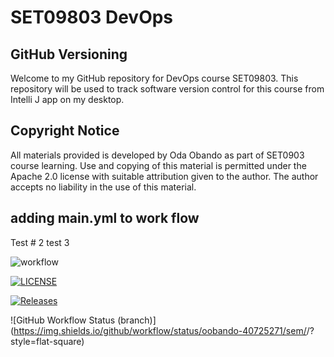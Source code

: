 # SET09803 DevOps
## GitHub Versioning
Welcome to my GitHub repository for DevOps
course SET09803. This repository will be used to
track software version control for this course
from Intelli J app on my desktop.



## Copyright Notice
All materials provided is developed by Oda Obando as part 
of SET0903 course learning. Use and copying of this material
is permitted under the Apache 2.0 license
with suitable attribution given to the 
author.
The author accepts no liability in the use
of this material.

## adding main.yml to work flow 
Test # 2
test 3

![workflow](https://github.com/oobando-40725271/sem/actions/workflows/main.yml/badge.svg)

[![LICENSE](https://img.shields.io/github/license/oobando-40725271/devops.svg?style=flat-square)](https://github.com/oobando-40725271/devops/blob/master/LICENSE)

[![Releases](https://img.shields.io/github/release/oobando-40725271/devops/all.svg?style=flat-square)](https://github.com/oobando-40725271/devops/releases)

![GitHub Workflow Status (branch)](https://img.shields.io/github/workflow/status/oobando-40725271/sem/<action name taken from main.yml>/<branch>?style=flat-square)